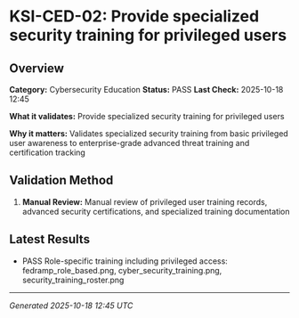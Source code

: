 # KSI-CED-02: Provide specialized security training for privileged users

## Overview

**Category:** Cybersecurity Education
**Status:** PASS
**Last Check:** 2025-10-18 12:45

**What it validates:** Provide specialized security training for privileged users

**Why it matters:** Validates specialized security training from basic privileged user awareness to enterprise-grade advanced threat training and certification tracking

## Validation Method

1. **Manual Review:** Manual review of privileged user training records, advanced security certifications, and specialized training documentation

## Latest Results

- PASS Role-specific training including privileged access: fedramp_role_based.png, cyber_security_training.png, security_training_roster.png

---
*Generated 2025-10-18 12:45 UTC*